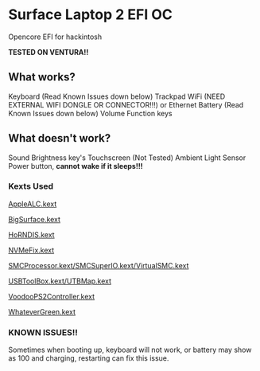 # Surface Laptop 2 EFI OC
 Opencore EFI for hackintosh

**TESTED ON VENTURA!!**

## What works?

Keyboard (Read Known Issues down below)
Trackpad
WiFi (NEED EXTERNAL WIFI DONGLE OR CONNECTOR!!!) or Ethernet
Battery (Read Known Issues down below)
Volume Function keys


## What doesn't work?

Sound
Brightness key's
Touchscreen (Not Tested)
Ambient Light Sensor
Power button, **cannot wake if it sleeps!!!**




### Kexts Used

[AppleALC.kext](https://github.com/acidanthera/AppleALC/releases)

[BigSurface.kext](https://github.com/Xiashangning/BigSurface)

[HoRNDIS.kext](https://github.com/jwise/HoRNDIS)

[NVMeFix.kext](https://github.com/acidanthera/NVMeFix)

[SMCProcessor.kext/SMCSuperIO.kext/VirtualSMC.kext](https://github.com/acidanthera/VirtualSMC/releases)

[USBToolBox.kext/UTBMap.kext](https://github.com/USBToolBox/kext)

[VoodooPS2Controller.kext](https://github.com/acidanthera/VoodooPS2/releases)

[WhateverGreen.kext](https://github.com/acidanthera/WhateverGreen/releases)

### **KNOWN ISSUES!!**

Sometimes when booting up, keyboard will not work, or battery may show as 100 and charging, restarting can fix this issue.

